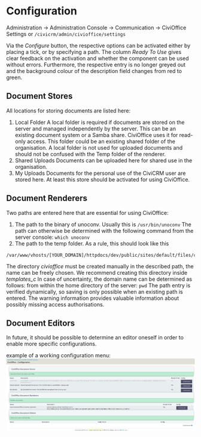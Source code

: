 # Configuration
Administration -> Administration Console -> Communication -> CiviOffice Settings
or ``/civicrm/admin/civioffice/settings``

Via the *Configure* button, the respective options can be activated either by placing a tick, or by specifying a path. The column *Ready To Use* gives clear feedback on the activation and whether the component can be used without errors. Furthermore, the respective entry is no longer greyed out and the background colour of the description field changes from red to green.
## Document Stores
All locations for storing documents are listed here:
1. Local Folder
   A local folder is required if documents are stored on the server and managed independently by the server. This can be an existing document system or a Samba share.  CiviOffice uses it for read-only access. This folder could be an existing shared folder of the organisation. A local folder is not used for uploaded documents and should not be confused with the Temp folder of the renderer.
2. Shared Uploads
   Documents can be uploaded here for shared use in the organisation.
3. My Uploads
   Documents for the personal use of the CiviCRM user are stored here. At least this store should be activated for using CiviOffice.
## Document Renderers
Two paths are entered here that are essential for using CiviOffice:
1. The path to the binary of unoconv.
   Usually this is
   ``/usr/bin/unoconv``
   The path can otherwise be determined with the following command from the server console:
   ``which unoconv``
2. The path to the temp folder.
   As a rule, this should look like this
```
/var/www/vhosts/[YOUR_DOMAIN]/httpdocs/dev/public/sites/default/files/civicrm/templates_c/civioffice
```
The directory *civioffice* must be created manually in the described path, the name can be freely chosen. We recommend creating this directory inside *templates_c*
In case of uncertainty, the domain name can be determined as follows:
from within the home directory of the server:
``pwd``
The path entry is verified dynamically, so saving is only possible when an existing path is entered. The warning information provides valuable information about possibly missing access authorisations.
## Document Editors
In future, it should be possible to determine an editor oneself in order to enable more specific configurations.

example of a working configuration menu:
![CiviOffice configuration menu](img/civioffice-configuration.png "CiviOffice configuration menu")